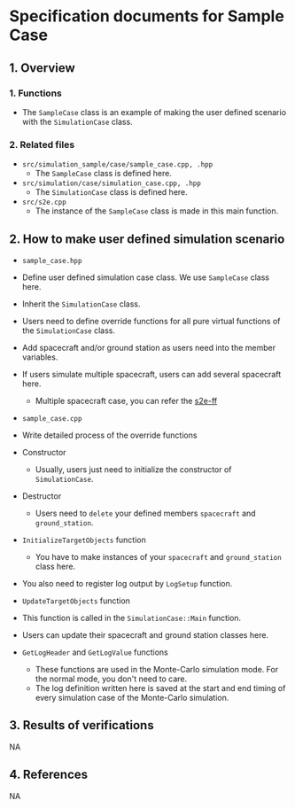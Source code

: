 # Specification documents for Sample Case

## 1.  Overview

### 1. Functions
- The `SampleCase` class is an example of making the user defined scenario with the `SimulationCase` class.

### 2. Related files
- `src/simulation_sample/case/sample_case.cpp, .hpp`
  - The `SampleCase` class is defined here.
- `src/simulation/case/simulation_case.cpp, .hpp`
  - The `SimulationCase` class is defined here.
- `src/s2e.cpp`
  - The instance of the `SampleCase` class is made in this main function.

## 2. How to make user defined simulation scenario
- `sample_case.hpp`
- Define user defined simulation case class. We use `SampleCase` class here.
- Inherit the `SimulationCase` class.
- Users need to define override functions for all pure virtual functions of the `SimulationCase` class.
- Add spacecraft and/or ground station as users need into the member variables.
- If users simulate multiple spacecraft, users can add several spacecraft here.
  - Multiple spacecraft case, you can refer the [s2e-ff](https://github.com/ut-issl/s2e-ff)

- `sample_case.cpp`
- Write detailed process of the override functions
- Constructor
  - Usually, users just need to initialize the constructor of `SimulationCase`.
- Destructor
  - Users need to `delete` your defined members `spacecraft` and `ground_station`.
- `InitializeTargetObjects` function
  - You have to make instances of your `spacecraft` and `ground_station` class here.
-   You also need to register log output by `LogSetup` function.
- `UpdateTargetObjects` function
-   This function is called in the `SimulationCase::Main` function.
  - Users can update their spacecraft and ground station classes here.
- `GetLogHeader` and `GetLogValue` functions
  - These functions are used in the Monte-Carlo simulation mode. For the normal mode, you don't need to care.
  - The log definition written here is saved at the start and end timing of every simulation case of the Monte-Carlo simulation.

## 3. Results of verifications
NA

## 4. References
NA
